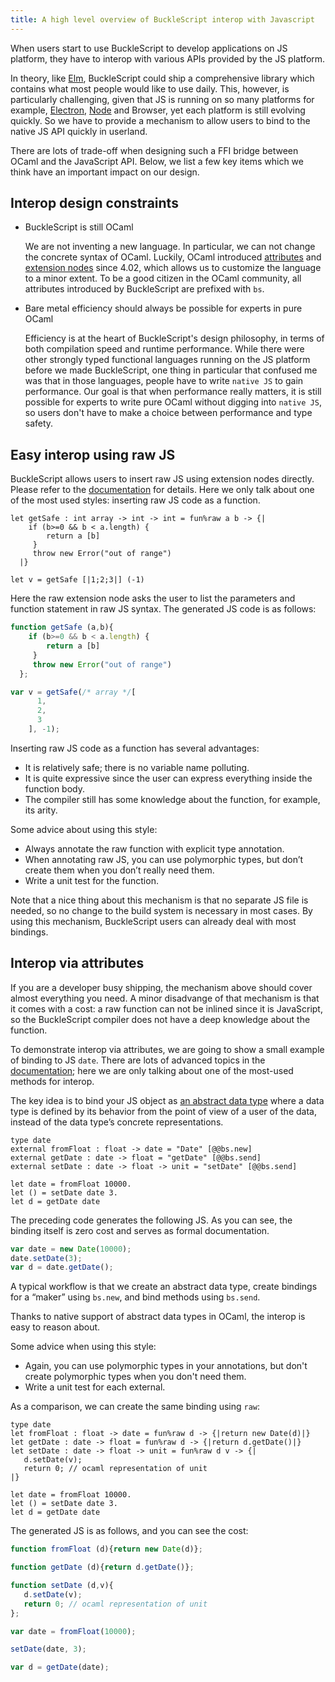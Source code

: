 ```yaml
---
title: A high level overview of BuckleScript interop with Javascript
---
```


When users start to use BuckleScript to develop applications on JS platform, they have to interop with various APIs provided by the JS platform. 

In theory, like [Elm](https://elm-lang.org/), BuckleScript could ship a comprehensive library which contains what most people would like to use daily.
This, however, is particularly challenging, given that 
JS is running on so many platforms for example, [Electron](https://electronjs.org/), [Node](https://nodejs.org/) and Browser, yet each platform is still evolving quickly. So we have to provide a mechanism to allow users to bind to the native JS API quickly in userland.

There are lots of trade-off when designing such a FFI bridge between OCaml and the JavaScript API. Below, we list a few key items which we think have an important impact on our design.

## Interop design constraints

- BuckleScript is still OCaml

    We are not inventing a new language. In particular, we can not change the concrete syntax of OCaml. Luckily, OCaml introduced [attributes](https://caml.inria.fr/pub/docs/manual-ocaml/extn.html#sec260) and [extension nodes](https://caml.inria.fr/pub/docs/manual-ocaml/extn.html#sec262) since 4.02, which allows us to customize the language to a minor extent. To be a good citizen in the OCaml community, all attributes introduced by BuckleScript are prefixed with `bs`.

- Bare metal efficiency should always be possible for experts in pure OCaml

    Efficiency is at the heart of BuckleScript's design philosophy, in terms of both compilation speed and runtime performance. While there were other strongly typed functional languages running on the JS platform before we made BuckleScript, one thing in particular that confused me was that in those languages, people have to write `native JS` to gain performance. Our goal is that when performance really matters, it is still possible for experts to write pure OCaml without digging into `native JS`, so users don't have to make a choice between performance and type safety.



## Easy interop using raw JS

BuckleScript allows users to insert raw JS using extension nodes directly. Please refer to the [documentation](https://bucklescript.github.io/docs/en/embed-raw-javascript) for details. Here we only talk about one of the most used styles: inserting raw JS code as a function.

```
let getSafe : int array -> int -> int = fun%raw a b -> {| 
	if (b>=0 && b < a.length) {
    	return a [b]
     }
     throw new Error("out of range")
  |} 

let v = getSafe [|1;2;3|] (-1)
```

Here the raw extension node asks the user to list the parameters and function statement in raw JS syntax. The generated JS code is as follows:

```js
function getSafe (a,b){ 
	if (b>=0 && b < a.length) {
    	return a [b]
     }
     throw new Error("out of range")
  };

var v = getSafe(/* array */[
      1,
      2,
      3
    ], -1);

```

Inserting raw JS code as a function has several advantages:

- It is relatively safe; there is no variable name polluting.
- It is quite expressive since the user can express everything inside the function body.
- The compiler still has some knowledge about the function, for example, its arity.

Some advice about using this style:
- Always annotate the raw function with explicit type annotation.
- When annotating raw JS, you can use polymorphic types, but don’t create them when you don’t really need them.
- Write a unit test for the function.

Note that a nice thing about this mechanism is that no separate JS file is needed, so no change to the build system is necessary in most cases. By using this mechanism, BuckleScript users can already deal with most bindings.

## Interop via attributes

If you are a developer busy shipping, the mechanism above should cover almost everything you need. A minor disadvange of that mechanism is that it comes with a cost: a raw function can not be inlined since it is JavaScript, so the BuckleScript compiler does not have a deep knowledge about the function.

To demonstrate interop via attributes, we are going to show a small example of binding to JS `date`. There are lots of advanced topics in the [documentation](https://bucklescript.github.io/docs/en/interop-overview); here we are only talking about one of the most-used methods for interop.

The key idea is to bind your JS object as [an abstract data type](https://en.wikipedia.org/wiki/Abstract_data_type) where a data type is defined by its behavior from the point of view of a user of the data, instead of the data type’s concrete representations.

```
type date
external fromFloat : float -> date = "Date" [@@bs.new]
external getDate : date -> float = "getDate" [@@bs.send]
external setDate : date -> float -> unit = "setDate" [@@bs.send]

let date = fromFloat 10000.
let () = setDate date 3.
let d = getDate date
```

The preceding code generates the following JS. As you can see, the binding itself is zero cost and serves as formal documentation.

```js
var date = new Date(10000);
date.setDate(3);
var d = date.getDate();
```

A typical workflow is that we create an abstract data type, create bindings for a “maker” using `bs.new`, and bind methods using `bs.send`.

Thanks to native support of abstract data types in OCaml, the interop is easy to reason about.

Some advice when using this style:
- Again, you can use polymorphic types in your annotations, but don't create polymorphic types when you don't need them.
- Write a unit test for each external.

As a comparison, we can create the same binding using `raw`:

```
type date
let fromFloat : float -> date = fun%raw d -> {|return new Date(d)|}
let getDate : date -> float = fun%raw d -> {|return d.getDate()|}
let setDate : date -> float -> unit = fun%raw d v -> {|
   d.setDate(v);
   return 0; // ocaml representation of unit 
|}

let date = fromFloat 10000.
let () = setDate date 3.
let d = getDate date
```

The generated JS is as follows, and you can see the cost:

```js
function fromFloat (d){return new Date(d)};

function getDate (d){return d.getDate()};

function setDate (d,v){
   d.setDate(v);
   return 0; // ocaml representation of unit 
};

var date = fromFloat(10000);

setDate(date, 3);

var d = getDate(date);
```


<!-- ,  and provide various methods over such abstract data type. -->

